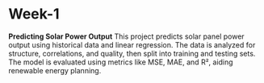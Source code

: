 # Week-1
**Predicting Solar Power Output**    This project predicts solar panel power output using historical data and linear regression. The data is analyzed for structure, correlations, and quality, then split into training and testing sets. The model is evaluated using metrics like MSE, MAE, and R², aiding renewable energy planning.
